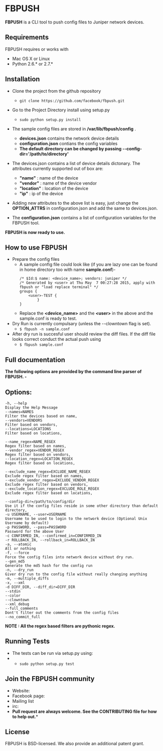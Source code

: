 # FBPUSH
**FBPUSH** is a CLI tool to push config files to Juniper network devices. 


## Requirements
FBPUSH requires or works with
* Mac OS X or Linux
* Python 2.6.* or 2.7.*


## Installation

*   Clone the project from the github repository
    *   `git clone https://github.com/facebook/fbpush.git`

*   Go to the Project Directory install using setup.py
    *   `sudo python setup.py install`

*   The sample config files are stored in **/var/lib/fbpush/config** .
    *   **devices.json** contains the network device details   
    *   **configuration.json** contians the config variables
    *   **The default directory can be changed by passing --config-dir='/path/to/directory'**

* The devices.json contains a list of device details dictonary. The attributes currently supported out of box are:
    *    **"name"** : name of the device
    *    **"vendor"** : name of the device vendor
    *    **"location"** :  location of the device
    *    **"ip"** : ip of the device
    
* Adding new attributes to the above list is easy, just change the **OPTION_ATTRS** in configuration.json and add the same to devices.json.   
    
* The **configuration.json** contains a list of configuration  variables for the FBPUSH tool.  

  

**FBPUSH is now ready to use.**   

## How to use FBPUSH

* Prepare the config files 
  * A sample config file could look like (if you are lazy one can be found in home directory too with name **sample.conf**)-      
    ```
    /* $Id:$ name: <device_name>; vendors: juniper */
    /* Generated by <user> at Thu May  7 00:27:28 2015, apply with fbpush or "load replace terminal" */
    groups {
        <user>-TEST {
            }
    }
    ```   
  * Replace the **&lt;device_name&gt;** and the **&lt;user&gt;** in the above and the sample.conf is ready to test.    
* Dry Run is currently compulsary (unless the --clowntown flag is set).
    *   ``` $ fbpush -n sample.conf  ```
* After dry run is succesful user should review the diff files. If the diff file looks correct conduct the actual push using
    *   ``` $ fbpush sample.conf ``` 


## Full documentation

**The following options are provided by the command line parser of FBPUSH. -**

## Options: ##
    -h, --help                                                          Display the Help Message   
    --names=NAMES                                                       Filter the devices based on name,    
    --vendors=VENDORS                                                   Filter based on vendors,     
    --locations=LOCATIONS                                               Filter based on locations, 
    
    --name_regex=NAME_REGEX                                             Regex filter based on names,   
    --vendor_regex=VENDOR_REGEX                                         Regex filter based on vendors,
    --location_regex=LOCATION_REGEX                                     Regex filter based on locations,   
    
    --exclude_name_regex=EXCLUDE_NAME_REGEX                             Exclude regex filter based on names,   
    --exclude_vendor_regex=EXCLUDE_VENDOR_REGEX                         Exclude regex filter based on vendors, 
    --exclude_location_regex=EXCLUDE_ROLE_REGEX                         Exclude regex filter based on locations, 

    --config-dir=/path/to/config/dir                                    Use it if the config files reside in some other directory than default directory,
    -u USERNAME, --user=USERNAME                                        Username to be used to login to the network device (Optional Unix Username by default)  
    -p PASSWORD, --pass=PASSWORD                                        Password for the above User
    -c CONFIRMED_IN, --confirmed_in=CONFIRMED_IN    
    -r ROLLBACK_IN, --rollback_in=ROLLBACK_IN  
    -a, --atomic                                                        All or nothing  
    -f, --force                                                         Force the config files into network device without dry run.
    --gen_md5                                                           Generate the md5 hash for the config run
    -n, --dry_run                                                       Giver dry run to the config file without really changing anything
    -m, --multiple_diffs  
    -x, --xml  
    -d DIFF_DIR, --diff_dir=DIFF_DIR  
    --stdin  
    --color  
    --clowntown  
    --xml_debug  
    --full_comments                                                     Dont't filter out the comments from the config files
    --no_commit_full  

**NOTE : All the regex based filters are pythonic regex.**

## Running Tests
* The tests can be run via setup.py using:
* * ```sudo python setup.py test```



## Join the FBPUSH community
* Website:  
* Facebook page:  
* Mailing list  
* irc:    
* **Pull request are always welcome. See the CONTRIBUTING file for how to help out.***  

## License
FBPUSH is BSD-licensed. We also provide an additional patent grant.
